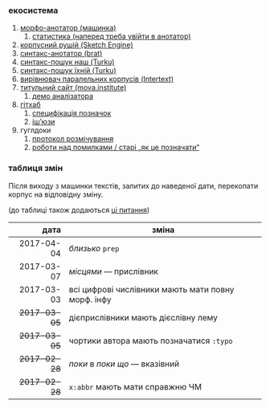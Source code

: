 ### екосистема

1. [морфо-анотатор (машинка)](https://lab.mova.institute/apps/annotator)
    1. [статистика (наперед треба увійти в анотатор)](https://lab.mova.institute/api/annotator/getStats)
1. [корпусний рушій (Sketch Engine)](https://mova.institute/corpus/engine/run.cgi/first_form)
1. [синтакс-анотатор (brat)](https://lab.mova.institute/brat/index.xhtml#/ud/)
1. [синтакс-пошук наш (Turku)](https://lab.mova.institute/dep_search/)
1. [синтакс-пошук їхній (Turku)](http://bionlp-www.utu.fi/dep_search/)
1. [вирівнювач паралельних корпусів (Intertext)](https://lab.mova.institute/intertext)
1. [титульний сайт (mova.institute)](https://mova.institute)
    1. [демо аналізатора](https://mova.institute/analizator)
1. [гітхаб](.)
    1. [специфікація позначок](https://github.com/msklvsk/corpus/blob/master/docs/tagset.md)
    1. [іш’юзи](https://github.com/msklvsk/corpus/issues)
1. гуглдоки
    1. [протокол розмічування](https://docs.google.com/document/d/1giVJdDax4v_YLlv0OaZaVvf23Lwul8BiPlT8MBvZBek/edit)
    1. [роботи над помилками / старі „як це позначати“](https://drive.google.com/drive/u/0/folders/0B-eNN4I2IodObXFldURJV1VGdnM)
<!--1. []()-->


### таблиця змін

Після виходу з машинки текстів, залитих до наведеної дати, перекопати корпус на відповідну зміну.

(до таблиці також додаються [ці питання](https://github.com/msklvsk/corpus/issues?utf8=%E2%9C%93&q=%20label%3A%D0%BF%D0%B5%D1%80%D0%B5%D0%BA%D0%BE%D0%BF%D0%B0%D1%82%D0%B8%20))

дата  | зміна
---------:|----------
2017-04-04 | _близько_ `prep`
2017-03-07 | _місцями_ — прислівник
2017-03-03 | всі цифрові числівники мають мати повну морф. інфу
~~2017-03-05~~ | дієприслівники мають дієслівну лему
~~2017-03-05~~ | чортики автора мають позначатися `:typo`
~~2017-02-28~~ | _поки_ в _поки що_ — вказівний
~~2017-02-28~~ | `x:abbr` мають мати справжню ЧМ
